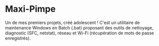 # Maxi-Pimpe
Un de mes premiers projets, créé adolescent ! C'est un utilitaire de maintenance Windows en Batch (.bat) proposant des outils de nettoyage, diagnostic (SFC, netstat), réseau et Wi-Fi (récupération de mots de passe enregistrés).
